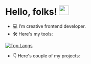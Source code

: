 # Hello, folks! <img src="https://raw.githubusercontent.com/MartinHeinz/MartinHeinz/master/wave.gif" width="30px">

- 💻 I’m creative frontend developer.
- 🛠 Here's my tools:

[![Top Langs](https://github-readme-stats.vercel.app/api/top-langs/?username=SamiSoikkeli&layout=compact&theme=dracula)](https://github.com/anuraghazra/github-readme-stats)

- 👇 Here's couple of my projects:
